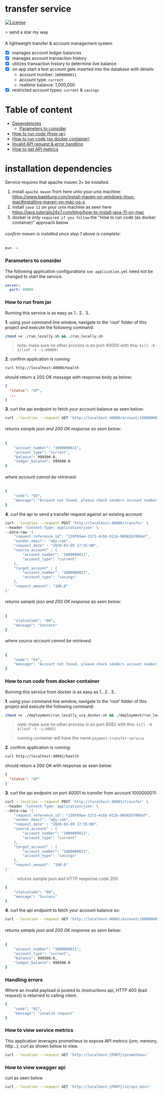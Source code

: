 # transfer service

[![License](https://img.shields.io/badge/License-Apache%202.0-blue.svg)](https://opensource.org/licenses/Apache-2.0)

:star: send a star my way

A lightweight transfer & account management system

* [x] manages account ledger balances
* [x] manages account transaction history 
* [x] utilizes transaction history to determine live balance 
* [x] on app start a test account gets inserted into the database with details:
  * account number: `1000000011`
  * account type: `current`
  * realtime balance: 1,000,000
* [x] restricted account types: `current` & `savings`

# Table of content

- [Dependencies](#installation-dependencies)
    - [Parameters to consider](#parameters-to-consider)
- [How to run code (from jar)](#how-to-run-from-jar)
- [How to run code (as docker container)](#how-to-run-code-from-docker-container)
- [Invalid API request & error handling](#handling-errors)
- [How to get API metrics](#how-to-view-service-metrics)

# installation dependencies

Service requires that apache maven 3+ be installed.

1. install `apache maven` from here unto your unix machine: https://www.baeldung.com/install-maven-on-windows-linux-mac#installing-maven-on-mac-os-x
2. install `java 11` on your unix machine as seen here https://java.tutorials24x7.com/blog/how-to-install-java-11-on-mac
3. docker is only `required if you follow` the "How to run code (as docker container)" approach below

###### confirm maven is installed once step 1 above is complete:

```bash
mvn -v
```


### Parameters to consider

The following application configurations `see application.yml` need not be changed to start the service.

```yaml
server:
  port: 40000
```

### How to run from jar

Running this service is as easy as 1.. 2.. 3..

**1**. using your command line window, navigate to the 'root' folder of this project and execute the following command:

```bash
chmod +x ./run_locally.sh && ./run_locally.sh
```
> note: make sure no other process is on port 40000 with this: `kill -9 $(lsof -t -i:40000)`

**2**. confirm application is running

```bash
curl http://localhost:40000/health
```

should return a 200 OK message with response body as below:

```json
{
  "status": "UP",
  ...
}
```

**3**. curl the api endpoint to fetch your account balance as seen below:

```bash
curl --location --request GET 'http://localhost:40000/account/1000000011/type/current'
```

###### returns sample json and 200 OK response as seen below:

```bash
{
    "account_number": "1000000011",
    "account_type": "current",
    "balance": 999500.0,
    "ledger_balance": 999500.0
}
```

###### where account cannot be retrieved:

```bash
{
    "code": "03",
    "message": "Account not found, please check senders account number or account type"
}
```

**4**. curl the api to send a transfer request against an existing account:

```bash
curl --location --request POST 'http://localhost:40000/transfer' \
--header 'Content-Type: application/json' \
--data-raw '{
    "request_reference_id": "139f09ae-31f3-4cbb-9116-96882b700daf",
    "sender_email": "a@y.com",
    "request_date" : "2020-03-09 17:55:00",
    "source_account" : {
        "account_number": "1000000011",
        "account_type": "current"
    },
    "target_account" : {
        "account_number": "1000000021",
        "account_type": "savings"
    },
    "request_amount": "100.0"
}'
```

###### returns sample json and 200 OK response as seen below:

```bash
{
    "statusCode": "00",
    "message": "Success"
}
```

###### where source account cannot be retrieved:

```bash
{
    "code": "03",
    "message": "Account not found, please check senders account number or account type"
}
```

### How to run code from docker container

Running this service from docker is as easy as 1.. 2.. 3..

**1**. using your command line window, navigate to the 'root' folder of this project and execute the following command:

```bash
chmod +x ./deployment/run_locally_via_docker.sh && ./deployment/run_locally_via_docker.sh
```
> note: make sure no other process is on port 8082 with this: `kill -9 $(lsof -t -i:8082)`

> running container will have the name `payment-transfer-service`

**2**. confirm application is running:

```bash
curl http://localhost:40001/health
```

should return a 200 OK with response as seen below:

```json
{
  "status": "UP"
}
```

**3**. curl the api endpoint on port 40001 to transfer from account 1000000011:

```bash
curl --location --request POST 'http://localhost:40001/transfer' \
--header 'Content-Type: application/json' \
--data-raw '{
    "request_reference_id": "139f09ae-31f3-4cbb-9116-96882b700daf",
    "sender_email": "a@y.com",
    "request_date" : "2020-03-09 17:55:00",
    "source_account" : {
        "account_number": "1000000011",
        "account_type": "current"
    },
    "target_account" : {
        "account_number": "1000000021",
        "account_type": "savings"
    },
    "request_amount": "100.0"
}'
```

> returns sample json and HTTP response code 200

```bash
{
    "statusCode": "00",
    "message": "Success"
}
```

**4**. curl the api endpoint to fetch your account balance so:

```bash
curl --location --request GET 'http://localhost:40001/account/1000000011/type/current'
```

###### returns sample json and 200 OK response as seen below:

```bash
{
    "account_number": "1000000011",
    "account_type": "current",
    "balance": 999500.0,
    "ledger_balance": 999500.0
}
```

### Handling errors

Where an invalid payload is posted to /instructions api, HTTP 400 (bad request) is returned to calling client.

```bash
{
    "code": "02",
    "message": "invalid request"
}
```

### How to view service metrics

This application leverages prometheus to expose API metrics (jvm, memory, http...), curl as shown below to view.

```bash
curl --location --request GET 'http://localhost:{PORT}/prometheus'
```

### How to view swagger api

curl as seen below

```bash
curl --location --request GET 'http://localhost:{PORT}/v2/api-docs'
```